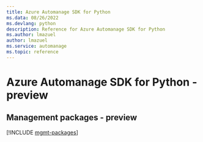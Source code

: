 ```yaml
---
title: Azure Automanage SDK for Python
ms.data: 08/26/2022
ms.devlang: python
description: Reference for Azure Automanage SDK for Python
ms.author: lmazuel
author: lmazuel
ms.service: automanage
ms.topic: reference
---
```

# Azure Automanage SDK for Python - preview

## Management packages - preview
[!INCLUDE [mgmt-packages](automanage-mgmt-index.md)]